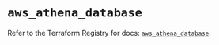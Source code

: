 # `aws_athena_database`

Refer to the Terraform Registry for docs: [`aws_athena_database`](https://registry.terraform.io/providers/hashicorp/aws/6.11.0/docs/resources/athena_database).
